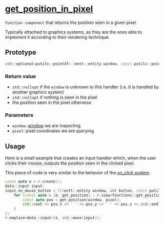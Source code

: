 # [get_position_in_pixel](get_position_in_pixel.hpp)

`Function component` that returns the position seen in a given pixel.

Typically attached to graphics systems, as they are the ones able to implement it according to their rendering technique.

## Prototype

```cpp
std::optional<putils::point3f> (entt::entity window, const putils::point2ui & pixel);
```

### Return value

* `std::nullopt` if the `window` is unknown to this handler (i.e. it is handled by another graphics system)
* `std::nullopt` if nothing is seen in the pixel
* the position seen in the pixel otherwise

### Parameters

* `window`: [window](../data/window.md) we are inspecting
* `pixel`: pixel coordinates we are querying

## Usage

Here is a small example that creates an input handler which, when the user clicks their mouse, outputs the position seen in the clicked pixel.

This piece of code is very similar to the behavior of the [on_click system](../../on_click/systems/on_click.md).

```cpp
const auto e = r.create();
data::input input;
input.on_mouse_button = [](entt::entity window, int button, const putils::point2f & pixel, bool pressed) {
    for (const auto & [e, get_position] : r.view<functions::get_position_in_pixel>().each()) {
        const auto pos = get_position(window, pixel);
        std::cout << pos.x << ' ' << pos.y << ' ' << pos.z << std::endl;
    }
};
r.emplace<data::input>(e, std::move(input));
```